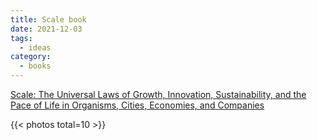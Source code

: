 ```yaml
---
title: Scale book
date: 2021-12-03
tags:
  - ideas
category:
  - books
---
```


[Scale: The Universal Laws of Growth, Innovation, Sustainability, and the Pace of Life in Organisms, Cities, Economies, and Companies](https://www.amazon.com/Scale-Universal-Innovation-Sustainability-Organisms/dp/1594205582)

<!--more-->

{{< photos total=10 >}}